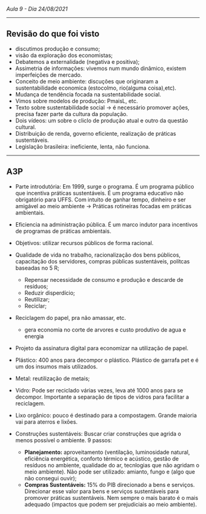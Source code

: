 _Aula 9 - Dia 24/08/2021_

---

## Revisão do que foi visto

 - discutimos produção e consumo;
 - visão da exploração dos economistas;
 - Debatemos a externalidade (negativa e positiva);
 - Assimetria de informações: vivemos num mundo dinâmico, existem imperfeições de mercado.
 - Conceito de meio ambiente: discuções que originaram a sustentabilidade economica (estocolmo, rio(alguma coisa),etc).
 - Mudança de tendência focada na sustentabilidade social.
 - Vimos sobre modelos de produção: PmaisL, etc.
 - Texto sobre sustentabilidade social -> é necessário promover ações, precisa fazer parte da cultura da população.
 - Dois vídeos: um sobre o cliclo de produção atual e outro da questão cultural.
 - Distribuição de renda, governo eficiente, realização de práticas sustentáveis.
 - Legislação brasileira: ineficiente, lenta, não funciona.

---

## A3P

- Parte introdutória: Em 1999, surge o programa. É um programa público que incentiva práticas sustentáveis. É um programa educativo não obrigatório para UFFS. Com intuito de ganhar tempo, dinheiro e ser amigável ao meio ambiente -> Práticas rotineiras focadas em práticas ambientais.
- Eficiencia na administração pública. É um marco indutor para incentivos de programas de práticas ambientais. 
- Objetivos: utilizar recursos públicos de forma racional.

- Qualidade de vida no trabalho, racionalização dos bens públicos, capacitação dos servidores, compras públicas sustentáveis, polítcas baseadas no 5 R;
  - Repensar necessidade de consumo e produção e descarde de resíduos;
  - Reduzir disperdício;
  - Reutilizar;
  - Reciclar;
- Reciclagem do papel, pra não amassar, etc.
  - gera economia no corte de arvores e custo produtivo de agua e energia
- Projeto da assinatura digital para economizar na utilização de papel.
- Plástico: 400 anos para decompor o plástico. Plástico de garrafa pet e é um dos insumos mais utilizados.
- Metal: reutilização de metais;
- Vidro: Pode ser reciclado várias vezes, leva até 1000 anos para se decompor. Importante a separação de tipos de vidros para facilitar a reciclagem.
- Lixo orgânico: pouco é destinado para a compostagem. Grande maioria vai para aterros e lixões.
- Construções sustentáveis: Buscar criar construções que agrida o menos possível o ambiente. 9 passos:
  - **Planejamento:** aproveitamento (ventilação, luminosidade natural, eficiência energética, conforto térmico e acústico, gestão de resíduos no ambiente, qualidade do ar, tecnlogias que não agridam o meio ambiente). Não pode ser utilizado: amianto, fungo e (algo que não consegui ouvir);
  - **Compras Sustentáveis:** 15% do PIB direcionado a bens e serviços. Direcionar esse valor para bens e serviços sustentáveis para promover práticas sustentáveis. Nem sempre o mais barato é o mais adequado (impactos que podem ser prejudiciais ao meio ambiente).